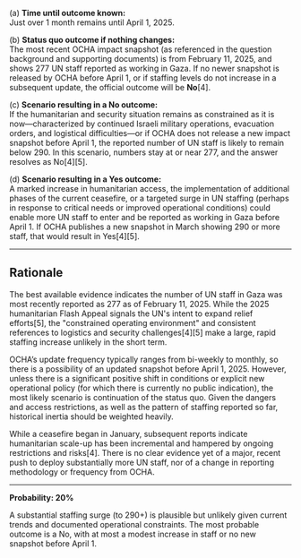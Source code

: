 (a) **Time until outcome known:**  
Just over 1 month remains until April 1, 2025.

(b) **Status quo outcome if nothing changes:**  
The most recent OCHA impact snapshot (as referenced in the question background and supporting documents) is from February 11, 2025, and shows 277 UN staff reported as working in Gaza. If no newer snapshot is released by OCHA before April 1, or if staffing levels do not increase in a subsequent update, the official outcome will be **No**[4].

(c) **Scenario resulting in a No outcome:**  
If the humanitarian and security situation remains as constrained as it is now—characterized by continued Israeli military operations, evacuation orders, and logistical difficulties—or if OCHA does not release a new impact snapshot before April 1, the reported number of UN staff is likely to remain below 290. In this scenario, numbers stay at or near 277, and the answer resolves as No[4][5].

(d) **Scenario resulting in a Yes outcome:**  
A marked increase in humanitarian access, the implementation of additional phases of the current ceasefire, or a targeted surge in UN staffing (perhaps in response to critical needs or improved operational conditions) could enable more UN staff to enter and be reported as working in Gaza before April 1. If OCHA publishes a new snapshot in March showing 290 or more staff, that would result in Yes[4][5].

---

## Rationale

The best available evidence indicates the number of UN staff in Gaza was most recently reported as 277 as of February 11, 2025. While the 2025 humanitarian Flash Appeal signals the UN's intent to expand relief efforts[5], the "constrained operating environment" and consistent references to logistics and security challenges[4][5] make a large, rapid staffing increase unlikely in the short term.

OCHA’s update frequency typically ranges from bi-weekly to monthly, so there is a possibility of an updated snapshot before April 1, 2025. However, unless there is a significant positive shift in conditions or explicit new operational policy (for which there is currently no public indication), the most likely scenario is continuation of the status quo. Given the dangers and access restrictions, as well as the pattern of staffing reported so far, historical inertia should be weighted heavily.

While a ceasefire began in January, subsequent reports indicate humanitarian scale-up has been incremental and hampered by ongoing restrictions and risks[4]. There is no clear evidence yet of a major, recent push to deploy substantially more UN staff, nor of a change in reporting methodology or frequency from OCHA.

---

**Probability: 20%**

A substantial staffing surge (to 290+) is plausible but unlikely given current trends and documented operational constraints. The most probable outcome is a No, with at most a modest increase in staff or no new snapshot before April 1.
